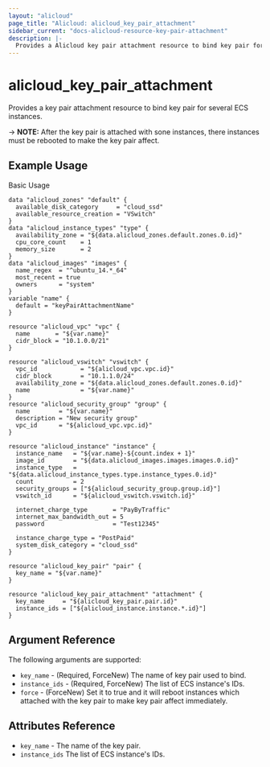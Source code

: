 ```yaml
---
layout: "alicloud"
page_title: "Alicloud: alicloud_key_pair_attachment"
sidebar_current: "docs-alicloud-resource-key-pair-attachment"
description: |-
  Provides a Alicloud key pair attachment resource to bind key pair for several ECS instances.
---
```


# alicloud\_key\_pair\_attachment

Provides a key pair attachment resource to bind key pair for several ECS instances.

-> **NOTE:** After the key pair is attached with sone instances, there instances must be rebooted to make the key pair affect.

## Example Usage

Basic Usage

```
data "alicloud_zones" "default" {
  available_disk_category     = "cloud_ssd"
  available_resource_creation = "VSwitch"
}
data "alicloud_instance_types" "type" {
  availability_zone = "${data.alicloud_zones.default.zones.0.id}"
  cpu_core_count    = 1
  memory_size       = 2
}
data "alicloud_images" "images" {
  name_regex  = "^ubuntu_14.*_64"
  most_recent = true
  owners      = "system"
}
variable "name" {
  default = "keyPairAttachmentName"
}

resource "alicloud_vpc" "vpc" {
  name       = "${var.name}"
  cidr_block = "10.1.0.0/21"
}

resource "alicloud_vswitch" "vswitch" {
  vpc_id            = "${alicloud_vpc.vpc.id}"
  cidr_block        = "10.1.1.0/24"
  availability_zone = "${data.alicloud_zones.default.zones.0.id}"
  name              = "${var.name}"
}
resource "alicloud_security_group" "group" {
  name        = "${var.name}"
  description = "New security group"
  vpc_id      = "${alicloud_vpc.vpc.id}"
}

resource "alicloud_instance" "instance" {
  instance_name   = "${var.name}-${count.index + 1}"
  image_id        = "${data.alicloud_images.images.images.0.id}"
  instance_type   = "${data.alicloud_instance_types.type.instance_types.0.id}"
  count           = 2
  security_groups = ["${alicloud_security_group.group.id}"]
  vswitch_id      = "${alicloud_vswitch.vswitch.id}"

  internet_charge_type       = "PayByTraffic"
  internet_max_bandwidth_out = 5
  password                   = "Test12345"

  instance_charge_type = "PostPaid"
  system_disk_category = "cloud_ssd"
}

resource "alicloud_key_pair" "pair" {
  key_name = "${var.name}"
}

resource "alicloud_key_pair_attachment" "attachment" {
  key_name     = "${alicloud_key_pair.pair.id}"
  instance_ids = ["${alicloud_instance.instance.*.id}"]
}
```
## Argument Reference

The following arguments are supported:

* `key_name` - (Required, ForceNew) The name of key pair used to bind.
* `instance_ids` - (Required, ForceNew) The list of ECS instance's IDs.
* `force` - (ForceNew) Set it to true and it will reboot instances which attached with the key pair to make key pair affect immediately.

## Attributes Reference

* `key_name` - The name of the key pair.
* `instance_ids` The list of ECS instance's IDs.
